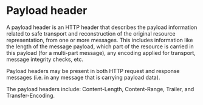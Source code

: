 # Payload header

A payload header is an HTTP header that describes
the payload information related to safe transport
and reconstruction of the original resource
representation, from one or more messages. This
includes information like the length of the
message payload, which part of the resource is
carried in this payload (for a multi-part
message), any encoding applied for transport,
message integrity checks, etc.

Payload headers may be present in both HTTP
request and response messages (i.e. in any message
that is carrying payload data).

The payload headers include: Content-Length,
Content-Range, Trailer, and Transfer-Encoding. 
